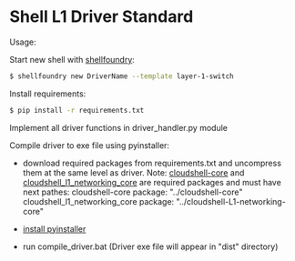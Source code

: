 # Shell L1 Driver Standard

Usage:

Start new shell with [shellfoundry](https://github.com/QualiSystems/shellfoundry):
```bash
$ shellfoundry new DriverName --template layer-1-switch
```
Install requirements:
```bash
$ pip install -r requirements.txt

```

Implement all driver functions in driver_handler.py module

Compile driver to exe file using pyinstaller:

- download required packages from requirements.txt and uncompress them at the same level as driver. Note: [cloudshell-core](https://github.com/QualiSystems/cloudshell-core) and [cloudshell_l1_networking_core](https://github.com/QualiSystems/cloudshell-L1-networking-core) are required packages and must have next pathes:
cloudshell-core package: "../cloudshell-core"
cloudshell_l1_networking_core package: "../cloudshell-L1-networking-core"

- [install pyinstaller](http://pyinstaller.readthedocs.io/en/latest/installation.html)

- run compile_driver.bat (Driver exe file will appear in "dist" directory)
